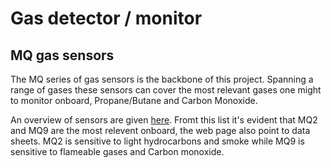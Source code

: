 # Gas detector / monitor

## MQ gas sensors

The MQ series of gas sensors is the backbone of this project. Spanning a range of gases these sensors can cover the most relevant gases one might to monitor onboard, Propane/Butane and Carbon Monoxide. 

An overview of sensors are given [here](https://www.mysensors.org/build/gas). Fromt this list it's evident that MQ2 and MQ9 are the most relevent onboard, the web page also point to data sheets. MQ2 is sensitive to light hydrocarbons and smoke while MQ9 is sensitive to flameable gases and Carbon monoxide. 
